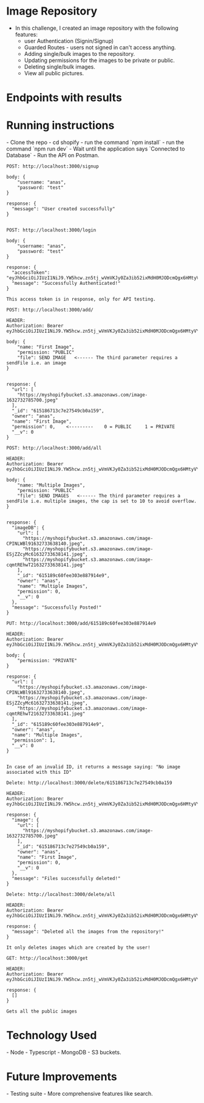 <h1>Image Repository</h1>

- In this challenge, I created an image repository with the following features:
  - user Authentication (Signin/Signup)
  - Guarded Routes - users not signed in can't access anything.
  - Adding single/bulk images to the repository.
  - Updating permissions for the images to be private or public.
  - Deleting single/bulk images.
  - View all public pictures.

<h1>Endpoints with results</h1>

<h1>Running instructions</h1>
-   Clone the repo
-   cd shopify
-   run the command `npm install`
-   run the command `npm run dev`
-   Wait until the application says `Connected to Database`
-   Run the API on Postman.

```
POST: http://localhost:3000/signup

body: {
    "username: "anas",
    "password: "test"
}

response: {
  "message": "User created successfully"
}


```

```
POST: http://localhost:3000/login

body: {
    "username: "anas",
    "password: "test"
}

response: {
  "accessToken": "eyJhbGciOiJIUzI1NiJ9.YW5hcw.zn5tj_wVmVKJy0Za3ib52ixMdH0MJODcmQgx6HMtyVY",
  "message": "Successfully Authenticated!"
}

This access token is in response, only for API testing.

```

```
POST: http://localhost:3000/add/

HEADER:
Authorization: Bearer eyJhbGciOiJIUzI1NiJ9.YW5hcw.zn5tj_wVmVKJy0Za3ib52ixMdH0MJODcmQgx6HMtyVY

body: {
    "name: "First Image",
    "permission: "PUBLIC"
    "file": SEND IMAGE   <------ The third parameter requires a sendFile i.e. an image
}


response: {
  "url": [
    "https://myshopifybucket.s3.amazonaws.com/image-1632732785700.jpeg"
  ],
  "_id": "615186713c7e27549cb0a159",
  "owner": "anas",
  "name": "First Image",
  "permission": 0,    <---------    0 = PUBLIC     1 = PRIVATE
  "__v": 0
}

```

```
POST: http://localhost:3000/add/all

HEADER:
Authorization: Bearer eyJhbGciOiJIUzI1NiJ9.YW5hcw.zn5tj_wVmVKJy0Za3ib52ixMdH0MJODcmQgx6HMtyVY

body: {
    "name: "Multiple Images",
    "permission: "PUBLIC"
    "file": SEND IMAGES   <------ The third parameter requires a sendFile i.e. multiple images, the cap is set to 10 to avoid overflow.
}


response: {
  "imageDB": {
    "url": [
      "https://myshopifybucket.s3.amazonaws.com/image-CPINLWBl91632733638140.jpeg",
      "https://myshopifybucket.s3.amazonaws.com/image-ESjZZcyMc61632733638141.jpeg",
      "https://myshopifybucket.s3.amazonaws.com/image-cqmtREhwT21632733638141.jpeg"
    ],
    "_id": "615189c60fee303e887914e9",
    "owner": "anas",
    "name": "Multiple Images",
    "permission": 0,
    "__v": 0
  },
  "message": "Successfully Posted!"
}

```

```
PUT: http://localhost:3000/add/615189c60fee303e887914e9

HEADER:
Authorization: Bearer eyJhbGciOiJIUzI1NiJ9.YW5hcw.zn5tj_wVmVKJy0Za3ib52ixMdH0MJODcmQgx6HMtyVY

body: {
    "permission: "PRIVATE"
}

response: {
  "url": [
    "https://myshopifybucket.s3.amazonaws.com/image-CPINLWBl91632733638140.jpeg",
    "https://myshopifybucket.s3.amazonaws.com/image-ESjZZcyMc61632733638141.jpeg",
    "https://myshopifybucket.s3.amazonaws.com/image-cqmtREhwT21632733638141.jpeg"
  ],
  "_id": "615189c60fee303e887914e9",
  "owner": "anas",
  "name": "Multiple Images",
  "permission": 1,
  "__v": 0
}


In case of an invalid ID, it returns a message saying: "No image associated with this ID"
```

```
Delete: http://localhost:3000/delete/615186713c7e27549cb0a159

HEADER:
Authorization: Bearer eyJhbGciOiJIUzI1NiJ9.YW5hcw.zn5tj_wVmVKJy0Za3ib52ixMdH0MJODcmQgx6HMtyVY

response: {
  "image": {
    "url": [
      "https://myshopifybucket.s3.amazonaws.com/image-1632732785700.jpeg"
    ],
    "_id": "615186713c7e27549cb0a159",
    "owner": "anas",
    "name": "First Image",
    "permission": 0,
    "__v": 0
  },
  "message": "Files successfully deleted!"
}

```

```
Delete: http://localhost:3000/delete/all

HEADER:
Authorization: Bearer eyJhbGciOiJIUzI1NiJ9.YW5hcw.zn5tj_wVmVKJy0Za3ib52ixMdH0MJODcmQgx6HMtyVY

response: {
  "message": "Deleted all the images from the repository!"
}

It only deletes images which are created by the user!
```

```
GET: http://localhost:3000/get

HEADER:
Authorization: Bearer eyJhbGciOiJIUzI1NiJ9.YW5hcw.zn5tj_wVmVKJy0Za3ib52ixMdH0MJODcmQgx6HMtyVY

response: {
  []
}

Gets all the public images
```

<h1> Technology Used </h1>
-   Node
-   Typescript
-   MongoDB
-   S3 buckets.

<h1> Future Improvements </h1>
-   Testing suite
-   More comprehensive features like search.
